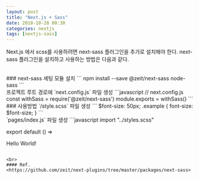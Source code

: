 ```yaml
---
layout: post
title: "Next.js + Sass"
date: 2018-10-28 00:30
categories: nextjs
tags: [nextjs-sass]
---
```

Next.js 에서 scss를 사용하려면 next-sass 플러그인을 추가로 설치해야 한다. next-sass 플러그인을 설치하고 사용하는 방법은 다음과 같다.

<br>
### next-sass 세팅
모듈 설치
```
npm install --save @zeit/next-sass node-sass
```
<br>
프로젝트 루트 경로에 `next.config.js` 파일 생성
```javascript
// next.config.js
const withSass = require('@zeit/next-sass')
module.exports = withSass()
```

<br>
### 사용방법
`/style.scss` 파일 생성
```
$font-size: 50px;
.example {
  font-size: $font-size;
}
```
<br>
`pages/index.js` 파일 생성
```javascript
import "../styles.scss"

export default () => <div className="example">Hello World!</div>
```

<br>
#### Ref.
<https://github.com/zeit/next-plugins/tree/master/packages/next-sass>
